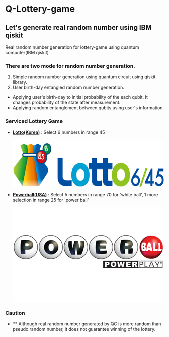 
# Q-Lottery-game

## Let's generate real random number using IBM qiskit

Real random number generation for lottery-game using quantum computer(IBM qiskit)

### There are two mode for random number generation.

1) Simple random number generation using quantum circuit using qiskit library.
2) User birth-day entangled random number generation.
  - Applying user's birth-day to initial probability of the each qubit. It changes probability of the state after measurement.
  - Applying random entanglement between qubits using user's information

### Serviced Lottery Game

- **[Lotto(Korea)](https://dhlottery.co.kr/)**
  : Select 6 numbers in range 45
     
    <img src="src/Lotto645.jpg" width="600" height="150">

- **[Powerball(USA)](https://www.powerball.com/)**
  : Select 5 numbers in range 70 for 'white ball', 1 more selection in range 25 for 'power ball'
    
    <img src="src/Powerball.png" width="800" height="300">

### Caution

- ** Although real random number generated by QC is more random than pseudo random number, it does not guarantee winning of the lottery.
